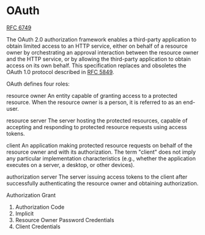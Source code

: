 # OAuth



[RFC 6749](https://datatracker.ietf.org/doc/html/rfc6749)


The OAuth 2.0 authorization framework enables a third-party application to obtain limited access to an HTTP service, either on behalf of a resource owner by orchestrating an approval interaction between the resource owner and the HTTP service, or by allowing the third-party application to obtain access on its own behalf.  This specification replaces and obsoletes the OAuth 1.0 protocol described in [RFC 5849](https://datatracker.ietf.org/doc/html/rfc5849).






  OAuth defines four roles:

   resource owner
      An entity capable of granting access to a protected resource.
      When the resource owner is a person, it is referred to as an
      end-user.

   resource server
      The server hosting the protected resources, capable of accepting
      and responding to protected resource requests using access tokens.

   client
      An application making protected resource requests on behalf of the
      resource owner and with its authorization.  The term "client" does
      not imply any particular implementation characteristics (e.g.,
      whether the application executes on a server, a desktop, or other
      devices).

   authorization server
      The server issuing access tokens to the client after successfully
      authenticating the resource owner and obtaining authorization.




Authorization Grant

1. Authorization Code
2. Implicit
3. Resource Owner Password Credentials
4. Client Credentials

